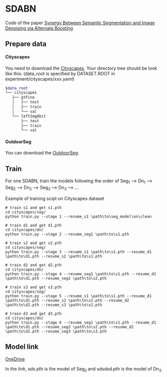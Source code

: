 # SDABN

Code of the paper [Synergy Between Semantic Segmentation and Image Denoising via Alternate Boosting](https://arxiv.org/abs/2102.12095)

## Prepare data
#### Cityscapes
You need to download the [Cityscapes](https://www.cityscapes-dataset.com/). Your directory tree should be look like this: (data_root is specified by DATASET.ROOT in experiment/cityscapes/xxx.yaml)

````bash
$data_root
└── cityscapes
   ├── gtFine
   │   ├── test
   │   ├── train
   │   └── val
   └── leftImg8bit
       ├── test
       ├── train
       └── val
````

#### OutdoorSeg
You can download the [OutdoorSeg](https://1drv.ms/u/s!Ap2bi3TSun55lXmvV_7DmsJm3I1O?e=C5MYoF).

## Train
For one SDABN, train the models following the order of Seg<sub>1 </sub>--> Dn<sub>1 </sub>--> Seg<sub>2 </sub>--> Dn<sub>2 </sub>--> Seg<sub>3 </sub>--> Dn<sub>3 </sub>-->....

Example of training scipt on Cityscapes dataset
```
# train s1 and get s1.pth
cd cityscapes/seg/
python train.py --stage 1 --resume_s1 \path\to\seg_model\on\clean

# train d1 and get d1.pth
cd cityscapes/dn/
python train.py --stage 2 --resume_seg1 \path\to\s1.pth

# train s2 and get s2.pth
cd cityscapes/seg/
python train.py --stage 3 --resume_s1 \path\to\s1.pth --resume_d1 \path\to\d1.pth --resume_s2 \path\to\s1.pth

# train d2 and get d2.pth
cd cityscapes/dn/
python train.py --stage 4 --resume_seg1 \path\to\s1.pth --resume_d1 \path\to\d1.pth --resume_seg2 \path\to\s2.pth

# train s3 and get s3.pth
cd cityscapes/seg/
python train.py --stage 5 --resume_s1 \path\to\s1.pth --resume_d1 \path\to\d1.pth --resume_s2 \path\to\s2.pth --resume_d2 \path\to\d2.pth --resume_s3 \path\to\s2.pth

# train d3 and get d3.pth
cd cityscapes/dn/
python train.py --stage 6 --resume_seg1 \path\to\s1.pth --resume_d1 \path\to\d1.pth --resume_seg2 \path\to\s2.pth --resume_d2 \path\to\d2.pth --resume_seg3 \path\to\s3.pth
```

## Model link
[OneDrive](https://1drv.ms/u/s!Ap2bi3TSun55lXoRKSCLO95TTbr-?e=0skLwd)

In the link, sds.pth is the model of Seg<sub>2 </sub>and sdsdsd.pth is the model of Dn<sub>3.


